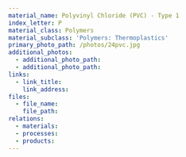 ```yaml
---
material_name: Polyvinyl Chloride (PVC) - Type 1
index_letter: P
material_class: Polymers
material_subclass: 'Polymers: Thermoplastics'
primary_photo_path: /photos/24pvc.jpg
additional_photos:
  - additional_photo_path:
  - additional_photo_path:
links:
  - link_title:
    link_address:
files:
  - file_name:
    file_path:
relations:
  - materials:
  - processes:
  - products:
---
```



